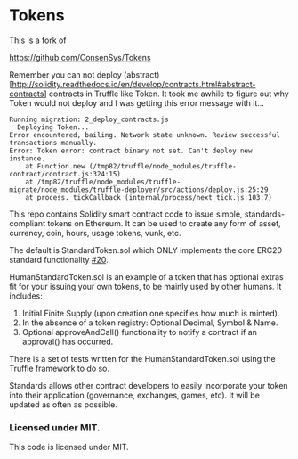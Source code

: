 # Tokens

This is a fork of

https://github.com/ConsenSys/Tokens

Remember you can not deploy
(abstract)
[http://solidity.readthedocs.io/en/develop/contracts.html#abstract-contracts]
contracts in Truffle like Token.
It took me awhile to figure out why Token would not deploy and I was
getting this error message with it...

```
Running migration: 2_deploy_contracts.js
  Deploying Token...
Error encountered, bailing. Network state unknown. Review successful transactions manually.
Error: Token error: contract binary not set. Can't deploy new instance.
    at Function.new (/tmp82/truffle/node_modules/truffle-contract/contract.js:324:15)
    at /tmp82/truffle/node_modules/truffle-migrate/node_modules/truffle-deployer/src/actions/deploy.js:25:29
    at process._tickCallback (internal/process/next_tick.js:103:7)
```

This repo contains Solidity smart contract code to issue simple, standards-compliant tokens on Ethereum. It can be used to create any form of asset, currency, coin, hours, usage tokens, vunk, etc.  

The default is StandardToken.sol which ONLY implements the core ERC20 standard functionality [#20](https://github.com/ethereum/EIPs/issues/20).  

HumanStandardToken.sol is an example of a token that has optional extras fit for your issuing your own tokens, to be mainly used by other humans. It includes:  

1. Initial Finite Supply (upon creation one specifies how much is minted).  
2. In the absence of a token registry: Optional Decimal, Symbol & Name.  
3. Optional approveAndCall() functionality to notify a contract if an approval() has occurred.  

There is a set of tests written for the HumanStandardToken.sol using the Truffle framework to do so.

Standards allows other contract developers to easily incorporate your token into their application (governance, exchanges, games, etc). It will be updated as often as possible.  

### Licensed under MIT.  

This code is licensed under MIT.
